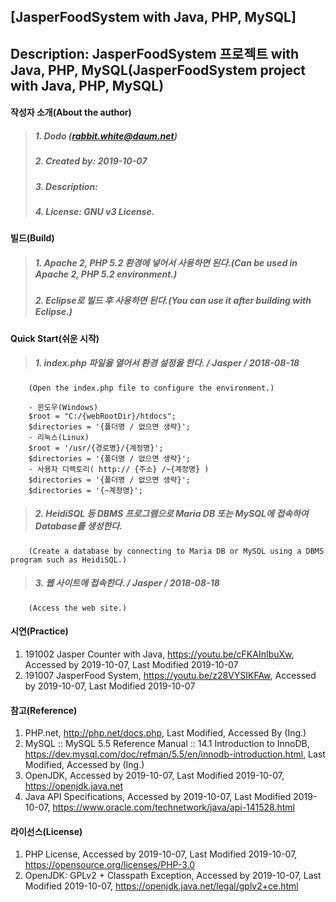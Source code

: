 ## [JasperFoodSystem with Java, PHP, MySQL]
## Description: JasperFoodSystem 프로젝트 with Java, PHP, MySQL(JasperFoodSystem project with Java, PHP, MySQL)

#### 작성자 소개(About the author)
> ##### 1. Dodo (rabbit.white@daum.net)
> ##### 2. Created by: 2019-10-07
> ##### 3. Description: 
> ##### 4. License: GNU v3 License.

#### 빌드(Build)
> ##### 1. Apache 2, PHP 5.2 환경에 넣어서 사용하면 된다.(Can be used in Apache 2, PHP 5.2 environment.)
> ##### 2. Eclipse로 빌드 후 사용하면 된다.(You can use it after building with Eclipse.)

#### Quick Start(쉬운 시작)
> ##### 1. index.php 파일을 열어서 환경 설정을 한다. / Jasper / 2018-08-18
        (Open the index.php file to configure the environment.)
        
        - 윈도우(Windows)
        $root = "C:/{webRootDir}/htdocs";
        $directories = '{폴더명 / 없으면 생략}';
        - 리눅스(Linux)        
        $root = '/usr/{경로명}/{계정명}';
        $directories = '{폴더명 / 없으면 생략}';
        - 사용자 디렉토리( http:// {주소} /~{계정명} )
        $directories = '{폴더명 / 없으면 생략}';
        $directories = '{~계정명}';
       
> ##### 2. HeidiSQL 등 DBMS 프로그램으로 Maria DB 또는 MySQL에 접속하여 Database를 생성한다.
        (Create a database by connecting to Maria DB or MySQL using a DBMS program such as HeidiSQL.)
        
> ##### 3. 웹 사이트에 접속한다. / Jasper / 2018-08-18
        (Access the web site.)

#### 시연(Practice)
1. 191002 Jasper Counter with Java, https://youtu.be/cFKAInIbuXw, Accessed by 2019-10-07, Last Modified 2019-10-07
2. 191007 JasperFood System, https://youtu.be/z28VYSIKFAw, Accessed by 2019-10-07, Last Modified 2019-10-07

#### 참고(Reference)
1. PHP.net, http://php.net/docs.php, Last Modified, Accessed By (Ing.)
2. MySQL :: MySQL 5.5 Reference Manual :: 14.1 Introduction to InnoDB, https://dev.mysql.com/doc/refman/5.5/en/innodb-introduction.html, Last Modified, Accessed by (Ing.)
3. OpenJDK, Accessed by 2019-10-07, Last Modified 2019-10-07, https://openjdk.java.net
4. Java API Specifications, Accessed by 2019-10-07, Last Modified 2019-10-07, https://www.oracle.com/technetwork/java/api-141528.html

#### 라이선스(License)
1. PHP License, Accessed by 2019-10-07, Last Modified 2019-10-07, https://opensource.org/licenses/PHP-3.0
2. OpenJDK: GPLv2 + Classpath Exception, Accessed by 2019-10-07, Last Modified 2019-10-07, https://openjdk.java.net/legal/gplv2+ce.html

